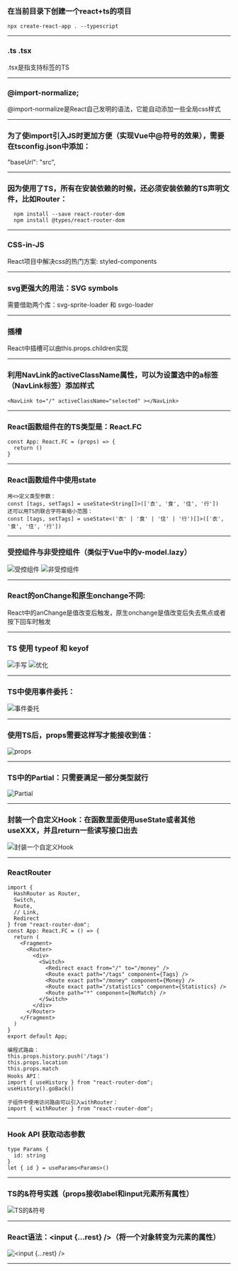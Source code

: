 ### 在当前目录下创建一个react+ts的项目
`npx create-react-app . --typescript`

***

### .ts .tsx
.tsx是指支持标签的TS

***

### @import-normalize;
@import-normalize是React自己发明的语法，它能自动添加一些全局css样式

***

### 为了使import引入JS时更加方便（实现Vue中@符号的效果），需要在tsconfig.json中添加：
"baseUrl": "src",

***

### 因为使用了TS，所有在安装依赖的时候，还必须安装依赖的TS声明文件，比如Router：
```
  npm install --save react-router-dom
  npm install @types/react-router-dom
```

***

### CSS-in-JS
React项目中解决css的热门方案: styled-components

***

### svg更强大的用法：SVG symbols
需要借助两个库：svg-sprite-loader 和 svgo-loader

***

### 插槽
React中插槽可以由this.props.children实现

***

### 利用NavLink的activeClassName属性，可以为设置选中的a标签（NavLink标签）添加样式
`<NavLink to="/" activeClassName="selected" ></NavLink>`

***

### React函数组件在的TS类型是：React.FC
```
const App: React.FC = (props) => {
  return ()
}
```

***

### React函数组件中使用state
```
用<>定义类型参数：
const [tags, setTags] = useState<String[]>(['衣', '食', '住', '行'])
还可以用TS的联合字符串缩小范围：
const [tags, setTags] = useState<('衣' | '食' | '住' | '行')[]>(['衣', '食', '住', '行'])
```

***

### 受控组件与非受控组件（类似于Vue中的v-model.lazy）
![受控组件](https://i.loli.net/2020/05/15/wTaRfGprX9AvnzE.png)
![非受控组件](https://i.loli.net/2020/05/15/riCDAw5ZG4HPcRz.png)

***

### React的onChange和原生onchange不同:
React中的anChange是值改变后触发，原生onchange是值改变后失去焦点或者按下回车时触发

***

### TS 使用 typeof 和 keyof
![手写](https://i.loli.net/2020/05/15/3HuboildzQaKpxC.png)
![优化](https://i.loli.net/2020/05/15/i2Ur9IX5BEO8Y6T.png)

***

### TS中使用事件委托：
![事件委托](https://i.loli.net/2020/05/15/P5C96agmHznZckG.png)

***

### 使用TS后，props需要这样写才能接收到值：
![props](https://i.loli.net/2020/05/15/O1YaP5M9W8iuxHU.png)

***

### TS中的Partial：只需要满足一部分类型就行
![Partial](https://i.loli.net/2020/05/15/wNT2mMytBfOAUnK.png)

***

### 封装一个自定义Hook：在函数里面使用useState或者其他useXXX，并且return一些读写接口出去
![封装一个自定义Hook](https://i.loli.net/2020/05/18/hqms1wVgSFWMazp.png)

***

### ReactRouter
```
import {
  HashRouter as Router,
  Switch,
  Route,
  // Link,
  Redirect
} from "react-router-dom";
const App: React.FC = () => {
  return (
    <Fragment>
      <Router>
        <div>
          <Switch>
            <Redirect exact from="/" to="/money" />
            <Route exact path="/tags" component={Tags} />
            <Route exact path="/money" component={Money} />
            <Route exact path="/statistics" component={Statistics} />
            <Route path="*" component={NoMatch} />
          </Switch>
        </div>
      </Router>
    </Fragment>
  )
}
export default App;
```
```
编程式路由：
this.props.history.push('/tags')
this.props.location
this.props.match
Hooks API：
import { useHistory } from "react-router-dom";
useHistory().goBack()
```
```
子组件中使用访问路由可以引入withRouter：
import { withRouter } from "react-router-dom";
```

***

### Hook API 获取动态参数
```
type Params {
  id: string
}
let { id } = useParams<Params>()
```

***

### TS的&符号实践（props接收label和input元素所有属性）
![TS的&符号](https://i.loli.net/2020/05/19/1ohUEzNK7p6SuL8.png)

***

### React语法：<input {...rest} />（将一个对象转变为元素的属性）
![<input {...rest} />](https://i.loli.net/2020/05/19/dCkB8lheVLyXP4H.png)
***